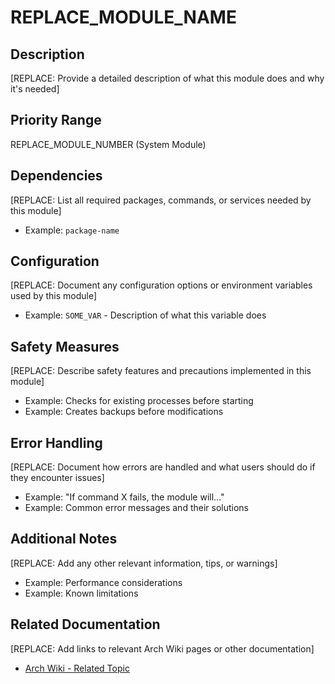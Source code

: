 # REPLACE_MODULE_NAME

## Description
[REPLACE: Provide a detailed description of what this module does and why it's needed]

## Priority Range
REPLACE_MODULE_NUMBER (System Module)

## Dependencies
[REPLACE: List all required packages, commands, or services needed by this module]
- Example: `package-name`

## Configuration
[REPLACE: Document any configuration options or environment variables used by this module]
- Example: `SOME_VAR` - Description of what this variable does

## Safety Measures
[REPLACE: Describe safety features and precautions implemented in this module]
- Example: Checks for existing processes before starting
- Example: Creates backups before modifications

## Error Handling
[REPLACE: Document how errors are handled and what users should do if they encounter issues]
- Example: "If command X fails, the module will..."
- Example: Common error messages and their solutions

## Additional Notes
[REPLACE: Add any other relevant information, tips, or warnings]
- Example: Performance considerations
- Example: Known limitations

## Related Documentation
[REPLACE: Add links to relevant Arch Wiki pages or other documentation]
- [Arch Wiki - Related Topic](https://wiki.archlinux.org/title/REPLACE_WITH_RELEVANT_PAGE)
